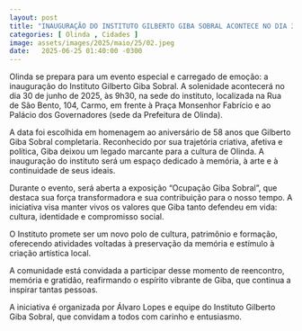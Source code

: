 ```yaml
---
layout: post
title: "INAUGURAÇÃO DO INSTITUTO GILBERTO GIBA SOBRAL ACONTECE NO DIA 30 DE JUNHO"
categories: [ Olinda , Cidades ]
image: assets/images/2025/maio/25/02.jpeg
date:   2025-06-25 01:40:00 -0300
---
```

Olinda se prepara para um evento especial e carregado de emoção: a inauguração do Instituto Gilberto Giba Sobral. A solenidade acontecerá no dia 30 de junho de 2025, às 9h30, na sede do instituto, localizada na Rua de São Bento, 104, Carmo, em frente à Praça Monsenhor Fabrício e ao Palácio dos Governadores (sede da Prefeitura de Olinda).

A data foi escolhida em homenagem ao aniversário de 58 anos que Gilberto Giba Sobral completaria. Reconhecido por sua trajetória criativa, afetiva e política, Giba deixou um legado marcante para a cultura de Olinda. A inauguração do instituto será um espaço dedicado à memória, à arte e à continuidade de seus ideais.

Durante o evento, será aberta a exposição “Ocupação Giba Sobral”, que destaca sua força transformadora e sua contribuição para o nosso tempo. A iniciativa visa manter vivos os valores que Giba tanto defendeu em vida: cultura, identidade e compromisso social.

O Instituto promete ser um novo polo de cultura, patrimônio e formação, oferecendo atividades voltadas à preservação da memória e estímulo à criação artística local.

A comunidade está convidada a participar desse momento de reencontro, memória e gratidão, reafirmando o espírito vibrante de Giba, que continua a inspirar tantas pessoas.

A iniciativa é organizada por Álvaro Lopes e equipe do Instituto Gilberto Giba Sobral, que convidam a todos com carinho e entusiasmo.
